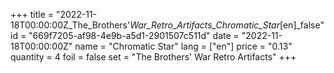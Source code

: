 +++
title = "2022-11-18T00:00:00Z_The_Brothers'_War_Retro_Artifacts_Chromatic_Star_[en]_false"
id = "669f7205-af98-4e9b-a5d1-2901507c511d"
date = "2022-11-18T00:00:00Z"
name = "Chromatic Star"
lang = ["en"]
price = "0.13"
quantity = 4
foil = false
set = "The Brothers' War Retro Artifacts"
+++
